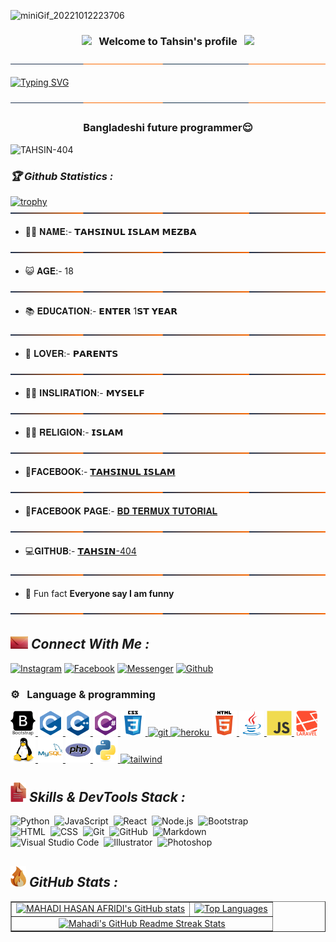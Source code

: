 ![miniGif_20221012223706](https://user-images.githubusercontent.com/79738922/195400131-41369d85-6f22-4f3f-abd0-c2f6a60331d9.gif)

<h3 align="center">
  <img src="https://emoji.discord.st/emojis/768b108d-274f-4f44-a634-8477b16efce7.gif" width="25">
  &nbsp; Welcome to Tahsin's profile &nbsp;
  <img src="https://emoji.discord.st/emojis/768b108d-274f-4f44-a634-8477b16efce7.gif" width="25">
</h3>

<img align="center" alt="line" src="https://github.com/DalpatRathore/dalpatrathore/blob/main/assets/images/line-1.svg">

[![Typing SVG](https://readme-typing-svg.herokuapp.com?color=%23F70B10&size=27&lines=I+am+Tahsinul+Islam+Mezba;+It's+Not+A+Just+Name+Bro;It's+A+Brand;Thank+You+Everyone;+Take+Love+From+Bangladesh )](https://git.io/typing-svg)

</p>

<img align="center" alt="line" src="https://github.com/DalpatRathore/dalpatrathore/blob/main/assets/images/line-1.svg">

<h3 align="center">Bangladeshi future programmer😌</h3>

<p align="left"> <img src="https://komarev.com/ghpvc/?username=TAHSIN-404&label=Profile%20views&color=eb4d3d&style=flat-square" alt="TAHSIN-404" /> </p>
</i></b></h3>

<h3><b><i>🏆 Github Statistics :</i></b></h3>
<a href="https://github.com/TAHSIN-404"><img title="trophy" src="https://github-profile-trophy.vercel.app/?username=TAHSIN-404&theme=monokai"></a>


<img align="center" alt="line" src="https://github.com/DalpatRathore/dalpatrathore/blob/main/assets/images/line-2.svg">

- 👨‍⚖️ 𝐍𝐀𝐌𝐄:- 𝗧𝗔𝗛𝗦𝗜𝗡𝗨𝗟 𝗜𝗦𝗟𝗔𝗠 𝗠𝗘𝗭𝗕𝗔

<img align="center" alt="line" src="https://github.com/DalpatRathore/dalpatrathore/blob/main/assets/images/line-2.svg">

- 😺 𝐀𝐆𝐄:- 18

<img align="center" alt="line" src="https://github.com/DalpatRathore/dalpatrathore/blob/main/assets/images/line-2.svg">

- 📚 𝐄𝐃𝐔𝐂𝐀𝐓𝐈𝐎𝐍:- 𝗘𝗡𝗧𝗘𝗥 1𝗦𝗧 𝗬𝗘𝗔𝗥

<img align="center" alt="line" src="https://github.com/DalpatRathore/dalpatrathore/blob/main/assets/images/line-2.svg">

- 💞 𝐋𝐎𝐕𝐄𝐑:-  𝗣𝗔𝗥𝗘𝗡𝗧𝗦

<img align="center" alt="line" src="https://github.com/DalpatRathore/dalpatrathore/blob/main/assets/images/line-2.svg">

- 🧍‍♂️ 𝐈𝐍𝐒𝐋𝐈𝐑𝐀𝐓𝐈𝐎𝐍:- 𝗠𝗬𝗦𝗘𝗟𝗙

<img align="center" alt="line" src="https://github.com/DalpatRathore/dalpatrathore/blob/main/assets/images/line-2.svg">

- 🤲🏻 𝐑𝐄𝐋𝐈𝐆𝐈𝐎𝐍:- 𝗜𝗦𝗟𝗔𝗠

<img align="center" alt="line" src="https://github.com/DalpatRathore/dalpatrathore/blob/main/assets/images/line-2.svg">

- 📱𝐅𝐀𝐂𝐄𝐁𝐎𝐎𝐊:- [𝗧𝗔𝗛𝗦𝗜𝗡𝗨𝗟 𝗜𝗦𝗟𝗔𝗠](https://www.facebook.com/name.tahsin)

<img align="center" alt="line" src="https://github.com/DalpatRathore/dalpatrathore/blob/main/assets/images/line-2.svg">

- 📱𝐅𝐀𝐂𝐄𝐁𝐎𝐎𝐊 𝐏𝐀𝐆𝐄:- [𝐁𝐃 𝐓𝐄𝐑𝐌𝐔𝐗 𝐓𝐔𝐓𝐎𝐑𝐈𝐀𝐋](https://www.facebook.com/BD-Termux-Tutorialシ-100443515499094/)

<img align="center" alt="line" src="https://github.com/DalpatRathore/dalpatrathore/blob/main/assets/images/line-2.svg">

- 💻𝐆𝐈𝐓𝐇𝐔𝐁:- [𝗧𝗔𝗛𝗦𝗜𝗡-404](https://github.com/TAHSIN-404)

<img align="center" alt="line" src="https://github.com/DalpatRathore/dalpatrathore/blob/main/assets/images/line-2.svg">

- 👻 Fun fact  **Everyone say I am funny**

<img align="center" alt="line" src="https://github.com/DalpatRathore/dalpatrathore/blob/main/assets/images/line-2.svg">

<h2><img width="28" src="https://github.com/DalpatRathore/dalpatrathore/blob/main/assets/icons/icon-contact.png" /><i> Connect With Me :</i></h2>

[![Instagram](https://img.shields.io/badge/Insta-%40Tahsin-red?style=for-the-badge&logo=instagram)](https://www.instagram.com/tahsinul_islam__)
[![Facebook](https://img.shields.io/badge/Facebook-green?style=for-the-badge&logo=facebook)](https://www.facebook.com/name.tahsin)
[![Messenger](https://img.shields.io/badge/Chat-Messenger-blue?style=for-the-badge&logo=messenger)](https://m.me/name.tahsin)
[![Github](https://img.shields.io/badge/Github-TAHSIN-404green?style=for-the-badge&logo=github)](https://github.com/TAHSIN-404)

### ⚙️ &nbsp; Language & programming

<p align="left"> <a href="https://getbootstrap.com" target="_blank"> <img src="https://raw.githubusercontent.com/devicons/devicon/master/icons/bootstrap/bootstrap-plain-wordmark.svg" alt="bootstrap" width="40" height="40"/> </a> <a href="https://www.cprogramming.com/" target="_blank"> <img src="https://raw.githubusercontent.com/devicons/devicon/master/icons/c/c-original.svg" alt="c" width="40" height="40"/> </a> <a href="https://www.w3schools.com/cpp/" target="_blank"> <img src="https://raw.githubusercontent.com/devicons/devicon/master/icons/cplusplus/cplusplus-original.svg" alt="cplusplus" width="40" height="40"/> </a> <a href="https://www.w3schools.com/cs/" target="_blank"> <img src="https://raw.githubusercontent.com/devicons/devicon/master/icons/csharp/csharp-original.svg" alt="csharp" width="40" height="40"/> </a> <a href="https://www.w3schools.com/css/" target="_blank"> <img src="https://raw.githubusercontent.com/devicons/devicon/master/icons/css3/css3-original-wordmark.svg" alt="css3" width="40" height="40"/> </a> <a href="https://git-scm.com/" target="_blank"> <img src="https://www.vectorlogo.zone/logos/git-scm/git-scm-icon.svg" alt="git" width="40" height="40"/> </a> <a href="https://heroku.com" target="_blank"> <img src="https://www.vectorlogo.zone/logos/heroku/heroku-icon.svg" alt="heroku" width="40" height="40"/> </a> <a href="https://www.w3.org/html/" target="_blank"> <img src="https://raw.githubusercontent.com/devicons/devicon/master/icons/html5/html5-original-wordmark.svg" alt="html5" width="40" height="40"/> </a> <a href="https://www.java.com" target="_blank"> <img src="https://raw.githubusercontent.com/devicons/devicon/master/icons/java/java-original.svg" alt="java" width="40" height="40"/> </a> <a href="https://developer.mozilla.org/en-US/docs/Web/JavaScript" target="_blank"> <img src="https://raw.githubusercontent.com/devicons/devicon/master/icons/javascript/javascript-original.svg" alt="javascript" width="40" height="40"/> </a> <a href="https://laravel.com/" target="_blank"> <img src="https://raw.githubusercontent.com/devicons/devicon/master/icons/laravel/laravel-plain-wordmark.svg" alt="laravel" width="40" height="40"/> </a> <a href="https://www.linux.org/" target="_blank"> <img src="https://raw.githubusercontent.com/devicons/devicon/master/icons/linux/linux-original.svg" alt="linux" width="40" height="40"/> </a> <a href="https://www.mysql.com/" target="_blank"> <img src="https://raw.githubusercontent.com/devicons/devicon/master/icons/mysql/mysql-original-wordmark.svg" alt="mysql" width="40" height="40"/> </a> <a href="https://www.php.net" target="_blank"> <img src="https://raw.githubusercontent.com/devicons/devicon/master/icons/php/php-original.svg" alt="php" width="40" height="40"/> </a> <a href="https://www.python.org" target="_blank"> <img src="https://raw.githubusercontent.com/devicons/devicon/master/icons/python/python-original.svg" alt="python" width="40" height="40"/> </a> <a href="https://tailwindcss.com/" target="_blank"> <img src="https://www.vectorlogo.zone/logos/tailwindcss/tailwindcss-icon.svg" alt="tailwind" width="40" height="40"/> </a> </p>

<h2><img width="25" src="https://github.com/DalpatRathore/dalpatrathore/blob/main/assets/icons/icon-skills.png" /><i> Skills & DevTools Stack :</i></h2>

![Python](https://img.shields.io/badge/-Python-05122A?style=flat&logo=python)&nbsp;
![JavaScript](https://img.shields.io/badge/-JavaScript-05122A?style=flat&logo=javascript)&nbsp;
![React](https://img.shields.io/badge/-React-05122A?style=flat&logo=react)&nbsp;
![Node.js](https://img.shields.io/badge/-Node.js-05122A?style=flat&logo=node.js)&nbsp;
![Bootstrap](https://img.shields.io/badge/-Bootstrap-05122A?style=flat&logo=bootstrap&logoColor=563D7C)\
![HTML](https://img.shields.io/badge/-HTML-05122A?style=flat&logo=HTML5)&nbsp;
![CSS](https://img.shields.io/badge/-CSS-05122A?style=flat&logo=CSS3&logoColor=1572B6)&nbsp;
![Git](https://img.shields.io/badge/-Git-05122A?style=flat&logo=git)&nbsp;
![GitHub](https://img.shields.io/badge/-GitHub-05122A?style=flat&logo=github)&nbsp;
![Markdown](https://img.shields.io/badge/-Markdown-05122A?style=flat&logo=markdown)\
![Visual Studio Code](https://img.shields.io/badge/-Visual%20Studio%20Code-05122A?style=flat&logo=visual-studio-code&logoColor=007ACC)&nbsp;
![Illustrator](https://img.shields.io/badge/-Illustrator-05122A?style=flat&logo=adobe-illustrator)&nbsp;
![Photoshop](https://img.shields.io/badge/-Photoshop-05122A?style=flat&logo=adobe-photoshop)&nbsp;
<h2> <img width="25" src="https://github.com/DalpatRathore/dalpatrathore/blob/main/assets/icons/icon-stats.png" /><i> GitHub Stats :</i></h2>

<table border="1">
  <tr>
    <td valign="top"><a href="https://github.com/MAHADI-143/github-readme-stats"> <img src="https://github-readme-stats.vercel.app/api?username=MAHADI-143&count_private=true&show_icons=true&icon_color=FFA500&title_color=f4791f&bg_color=0,03071e,0F2027,03071e&text_color=abcdef&border_radius=10" alt ="MAHADI HASAN AFRIDI's GitHub stats"/></td> </a>
    <td valign="top"> <a href="https://github.com/MAHADI-143/github-readme-stats"> <img src="https://github-readme-stats.vercel.app/api/top-langs/?username=MAHADI-143&layout=compact&langs_count=10" alt ="Top Languages"/></td>
    </a>
  </tr>
   <tr>
    <td colspan="2" align="center"> <a href="https://git.io/streak-stats"> <img src="http://github-readme-streak-stats.herokuapp.com?user=MAHADI-143&hide_border=true&background=f6f8fa&stroke=001427&ring=e36414&fire=e36414&currStreakNum=03045e&sideNums=03045e&currStreakLabel=03045e&sideLabels=240046&dates=fb5607&date_format=j%20M%5B%20Y%5D" alt ="Mahadi's GitHub Readme Streak Stats"/> </a>  </td> 
    
  </tr>
</table>
<br>


